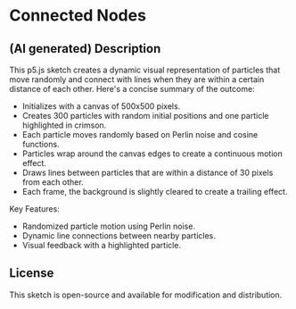 # Connected Nodes

## (AI generated) Description

This p5.js sketch creates a dynamic visual representation of particles that move randomly and connect with lines when they are within a certain distance of each other. Here's a concise summary of the outcome:

- Initializes with a canvas of 500x500 pixels.
- Creates 300 particles with random initial positions and one particle highlighted in crimson.
- Each particle moves randomly based on Perlin noise and cosine functions.
- Particles wrap around the canvas edges to create a continuous motion effect.
- Draws lines between particles that are within a distance of 30 pixels from each other.
- Each frame, the background is slightly cleared to create a trailing effect.

Key Features:

- Randomized particle motion using Perlin noise.
- Dynamic line connections between nearby particles.
- Visual feedback with a highlighted particle.

## License

This sketch is open-source and available for modification and distribution.
